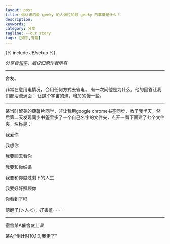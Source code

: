 ```yaml
---
layout: post
title: 你认识的最 geeky 的人做过的最 geeky 的事情是什么？
description: 
keywords: 
category: 分享
tagline: --our story
tags: [知乎,有趣]
---
```

{% include JB/setup %}

*分享自[知乎](http://www.zhihu.com/question/19948550)，版权归原作者所有*

<hr>

舍友。

非常在意用电情况，会用任何方式去省电。
有一次问他是为什么，他的回答让我们都泪流满面：
让这个宇宙的熵，增加的慢一些。

<hr>

某当时留美的薛薯片同学，非让我用google chrome书签同步，教了我半天，然后第二天发现同步书签里多了一个自己名字的文件夹，点开一看下面建了七个文件夹，名称是： 

我爱你
 
我想你 

我要回去看你 

我要和你结婚 

我要和你度过剩下的人生 

我要好好照顾你 

你看到了吗 

萌翻了(＞人＜)，好害羞⋯⋯

<hr>

宿舍某A催舍友上课

某A:"倒计时10,1,0,我走了"
